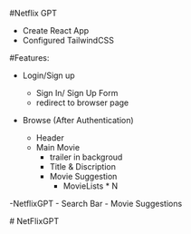 #Netflix GPT

- Create React App
- Configured TailwindCSS

#Features:
- Login/Sign up
    - Sign In/ Sign Up Form
    - redirect to browser page

- Browse (After Authentication)
    - Header
    - Main Movie
        - trailer in backgroud
        - Title & Discription
        - Movie Suggestion
            - MovieLists * N

-NetflixGPT
    - Search Bar
    - Movie Suggestions
    
#   N e t F l i x G P T  
 